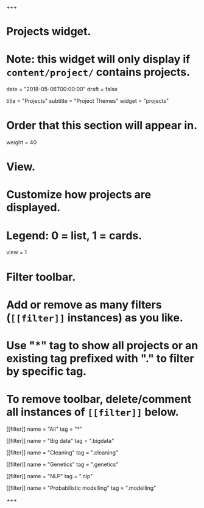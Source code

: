 +++
# Projects widget.
# Note: this widget will only display if `content/project/` contains projects.

date = "2018-05-06T00:00:00"
draft = false

title = "Projects"
subtitle = "Project Themes"
widget = "projects"

# Order that this section will appear in.
weight = 40

# View.
# Customize how projects are displayed.
# Legend: 0 = list, 1 = cards.
view = 1

# Filter toolbar.
# Add or remove as many filters (`[[filter]]` instances) as you like.
# Use "*" tag to show all projects or an existing tag prefixed with "." to filter by specific tag.
# To remove toolbar, delete/comment all instances of `[[filter]]` below.
[[filter]]
  name = "All"
  tag = "*"
  
[[filter]]
  name = "Big data"
  tag = ".bigdata"

[[filter]]
  name = "Cleaning"
  tag = ".cleaning"

[[filter]]
  name = "Genetics"
  tag = ".genetics"

[[filter]]
  name = "NLP"
  tag = ".nlp"

[[filter]]
  name = "Probabilistic modelling"
  tag = ".modelling"

+++

